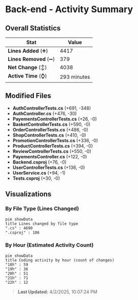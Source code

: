 # Back-end - Activity Summary 

## Overall Statistics

| Stat                   | Value                                                             |
| ---------------------- | ----------------------------------------------------------------- |
| **Lines Added** (➕)   | 4417                                          |
| **Lines Removed** (➖) | 379                                        |
| **Net Change** (↕)    | 4038                |
| **Active Time** (⌚)   | 293 minutes |


## Modified Files
- **AuthControllerTests.cs** (+691, -348)
- **AuthController.cs** (+476, -30)
- **PayementsControllerTests.cs** (+26, -0)
- **BasketControllerTests.cs** (+590, -0)
- **OrderControllerTests.cs** (+486, -0)
- **ShopControllerTests.cs** (+410, -0)
- **PromotionControllerTests.cs** (+336, -0)
- **ProductControllerTests.cs** (+394, -0)
- **ReviewControllerTests.cs** (+550, -0)
- **PayementsController.cs** (+122, -0)
- **Backend.csproj** (+76, -0)
- **UserControllerTests.cs** (+136, -0)
- **UserService.cs** (+94, -1)
- **Tests.csproj** (+30, -0)

## Visualizations

### By File Type (Lines Changed)

```mermaid
pie showData
title Lines changed by file type
".cs" : 4690
".csproj" : 106
```

### By Hour (Estimated Activity Count)

```mermaid
pie showData
title Coding activity by hour (count of changes)
"18h" : 59
"19h" : 36
"20h" : 51
"21h" : 71
"22h" : 12
```


> **Last Updated:** 4/2/2025, 10:07:24 PM